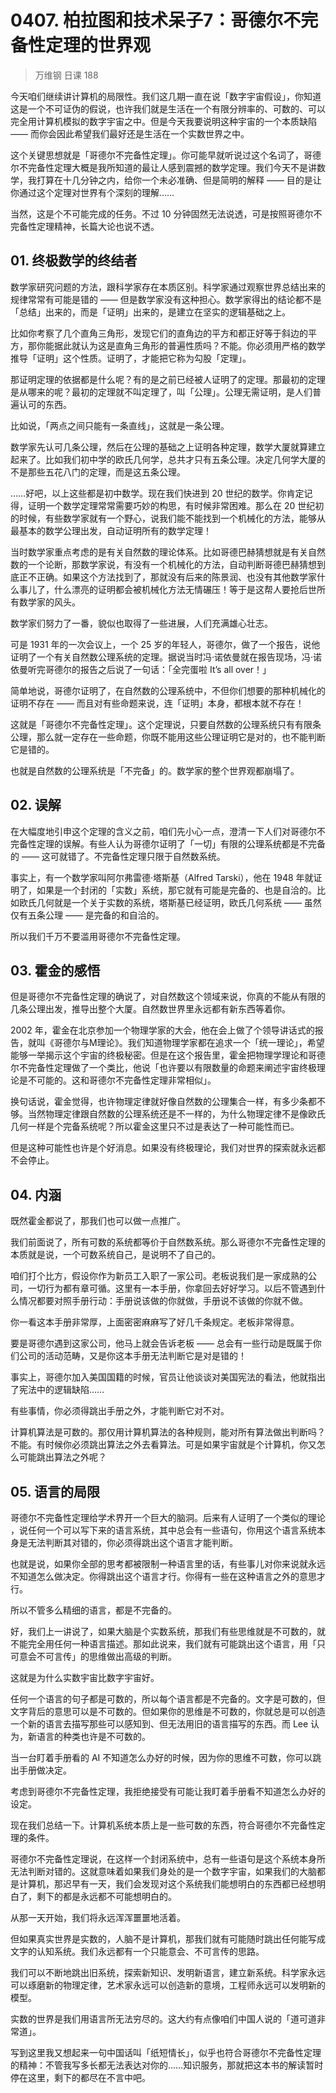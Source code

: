 # 0407. 柏拉图和技术呆子7：哥德尔不完备性定理的世界观
> 万维钢 日课 188

今天咱们继续讲计算机的局限性。我们这几期一直在说「数字宇宙假设」，你知道这是一个不可证伪的假说，也许我们就是生活在一个有限分辨率的、可数的、可以完全用计算机模拟的数字宇宙之中。但是今天我要说明这种宇宙的一个本质缺陷 —— 而你会因此希望我们最好还是生活在一个实数世界之中。

这个关键思想就是「哥德尔不完备性定理」。你可能早就听说过这个名词了，哥德尔不完备性定理大概是我所知道的最让人感到震撼的数学定理。我们今天不是讲数学，我打算在十几分钟之内，给你一个未必准确、但是简明的解释 —— 目的是让你通过这个定理对世界有个深刻的理解……

当然，这是个不可能完成的任务。不过 10 分钟固然无法说透，可是按照哥德尔不完备性定理精神，长篇大论也说不透。

## 01. 终极数学的终结者

数学家研究问题的方法，跟科学家存在本质区别。科学家通过观察世界总结出来的规律常常有可能是错的 —— 但是数学家没有这种担心。数学家得出的结论都不是「总结」出来的，而是「证明」出来的，是建立在坚实的逻辑基础之上。

比如你考察了几个直角三角形，发现它们的直角边的平方和都正好等于斜边的平方，那你能据此就认为这是直角三角形的普遍性质吗？不能。你必须用严格的数学推导「证明」这个性质。证明了，才能把它称为勾股「定理」。

那证明定理的依据都是什么呢？有的是之前已经被人证明了的定理。那最初的定理是从哪来的呢？最初的定理就不叫定理了，叫「公理」。公理无需证明，是人们普遍认可的东西。

比如说，「两点之间只能有一条直线」，这就是一条公理。

数学家先认可几条公理，然后在公理的基础之上证明各种定理，数学大厦就算建立起来了。比如我们初中学的欧氏几何学，总共才只有五条公理。决定几何学大厦的不是那些五花八门的定理，而是这五条公理。

……好吧，以上这些都是初中数学。现在我们快进到 20 世纪的数学。你肯定记得，证明一个数学定理常常需要巧妙的构思，有时候非常困难。那么在 20 世纪初的时候，有些数学家就有一个野心，说我们能不能找到一个机械化的方法，能够从最基本的数学公理出发，自动证明所有的数学定理！

当时数学家重点考虑的是有关自然数的理论体系。比如哥德巴赫猜想就是有关自然数的一个论断，那数学家说，有没有一个机械化的方法，自动判断哥德巴赫猜想到底正不正确。如果这个方法找到了，那就没有后来的陈景润、也没有其他数学家什么事儿了，什么漂亮的证明都会被机械化方法无情碾压！等于是这帮人要抢后世所有数学家的风头。

数学家们努力了一番，貌似也取得了一些进展，人们充满雄心壮志。

可是 1931 年的一次会议上，一个 25 岁的年轻人，哥德尔，做了一个报告，说他证明了一个有关自然数公理系统的定理。据说当时冯·诺依曼就在报告现场，冯·诺依曼听完哥德尔的报告之后说了一句话：「全完蛋啦 It’s all over！」

简单地说，哥德尔证明了，在自然数的公理系统中，不但你们想要的那种机械化的证明不存在 —— 而且对有些命题来说，连「证明」本身，都根本就不存在！

这就是「哥德尔不完备性定理」。这个定理说，只要自然数的公理系统只有有限条公理，那么就一定存在一些命题，你既不能用这些公理证明它是对的，也不能判断它是错的。

也就是自然数的公理系统是「不完备」的。数学家的整个世界观都崩塌了。

## 02. 误解

在大幅度地引申这个定理的含义之前，咱们先小心一点，澄清一下人们对哥德尔不完备性定理的误解。有些人认为哥德尔证明了「一切」有限的公理系统都是不完备的 —— 这可就错了。不完备性定理只限于自然数系统。

事实上，有一个数学家叫阿尔弗雷德·塔斯基（Alfred Tarski），他在 1948 年就证明了，如果是一个封闭的「实数」系统，那它就有可能是完备的、也是自洽的。比如欧氏几何就是一个关于实数的系统，塔斯基已经证明，欧氏几何系统 —— 虽然仅有五条公理 —— 是完备的和自洽的。

所以我们千万不要滥用哥德尔不完备性定理。

## 03. 霍金的感悟

但是哥德尔不完备性定理的确说了，对自然数这个领域来说，你真的不能从有限的几条公理出发，推导出整个大厦。自然数世界里永远都有新东西等着你。

2002 年，霍金在北京参加一个物理学家的大会，他在会上做了个领导讲话式的报告，就叫《哥德尔与M理论》。我们知道物理学家都在追求一个「统一理论」，希望能够一举揭示这个宇宙的终极秘密。但是在这个报告里，霍金把物理学理论和哥德尔不完备性定理做了一个类比，他说「也许要以有限数量的命题来阐述宇宙终极理论是不可能的。这和哥德尔不完备性定理非常相似」。

换句话说，霍金觉得，也许物理定律就好像自然数的公理集合一样，有多少条都不够。当然物理定律跟自然数的公理系统还是不一样的，为什么物理定律不是像欧氏几何一样是个完备系统呢？所以霍金这里只不过是表达了一种可能性而已。

但是这种可能性也许是个好消息。如果没有终极理论，我们对世界的探索就永远都不会停止。

## 04. 内涵

既然霍金都说了，那我们也可以做一点推广。

我们前面说了，所有可数的系统都等价于自然数系统。那么哥德尔不完备性定理的本质就是说，一个可数系统自己，是说明不了自己的。

咱们打个比方，假设你作为新员工入职了一家公司。老板说我们是一家成熟的公司，一切行为都有章可循。这里有一本手册，你拿回去好好学习。以后不管遇到什么情况都要对照手册行动：手册说该做的你就做，手册说不该做的你就不做。

你一看这本手册非常厚，上面密密麻麻写了好几千条规定。老板非常得意。

要是哥德尔遇到这家公司，他马上就会告诉老板 —— 总会有一些行动是既属于你们公司的活动范畴，又是你这本手册无法判断它是对是错的！

事实上，哥德尔加入美国国籍的时候，官员让他谈谈对美国宪法的看法，他就指出了宪法中的逻辑缺陷……

有些事情，你必须得跳出手册之外，才能判断它对不对。

计算机算法是可数的。那仅用计算机算法的各种规则，能对所有算法做出判断吗？不能。有时候你必须跳出算法之外去看算法。可是如果宇宙就是个计算机，你又怎么可能跳出算法之外呢？

## 05. 语言的局限

哥德尔不完备性定理给学术界开一个巨大的脑洞。后来有人证明了一个类似的理论 ，说任何一个可以写下来的语言系统，其中总会有一些语句，你用这个语言系统本身是无法判断其对错的，你必须得跳出这个语言才能判断。

也就是说，如果你全部的思考都被限制一种语言里的话，有些事儿对你来说就永远不知道怎么做决定。你得跳出这个语言才行。你得有一些在这种语言之外的意思才行。

所以不管多么精细的语言，都是不完备的。

好，我们上一讲说了，如果大脑是个实数系统，那我们有些思维就是不可数的，就不能完全用任何一种语言描述。那如此说来，我们就有可能跳出这个语言，用「只可意会不可言传」的思维做出高级的判断。

这就是为什么实数宇宙比数字宇宙好。

任何一个语言的句子都是可数的，所以每个语言都是不完备的。文字是可数的，但文字背后的意思可以是不可数的。但如果你的思维是不可数的，你就总是可以创造一个新的语言去描写那些可以感知到、但无法用旧的语言描写的东西。而 Lee 认为，新语言的种类也许是不可数的。

当一台盯着手册看的 AI 不知道怎么办好的时候，因为你的思维不可数，你可以跳出手册做决定。

考虑到哥德尔不完备性定理，我拒绝接受有可能让我盯着手册看不知道怎么办好的设定。

现在我们总结一下。计算机系统本质上是一些可数的东西，符合哥德尔不完备性定理的条件。

哥德尔不完备性定理说，在这样一个封闭系统中，总有一些语句是这个系统本身所无法判断对错的。这就意味着如果我们身处的是一个数字宇宙，如果我们的大脑都是计算机，那迟早有一天，我们会发现对这个系统我们能想明白的东西都已经想明白了，剩下的都是永远都不可能想明白的。

从那一天开始，我们将永远浑浑噩噩地活着。

但如果真实世界是实数的，人脑不是计算机，那我们就有可能随时跳出任何能写成文字的认知系统。我们永远都有一个只能意会、不可言传的思路。

我们可以不断地跳出旧系统，探索新知识、发明新语言，建立新系统。科学家永远可以琢磨新的物理定律，艺术家永远可以创造新的意境，工程师永远可以发明新的模型。

实数的世界是我们用语言所无法穷尽的。这大约有点像咱们中国人说的「道可道非常道」。

写到这里我又想起来一句中国话叫「纸短情长」，似乎也符合哥德尔不完备性定理的精神：不管我写多长都无法表达对你的……知识服务，那就把这本书的解读暂时停在这里，剩下的都尽在不言中吧。



